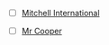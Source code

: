 - [ ] [Mitchell International](https://www.glassdoor.com/Jobs/Mitchell-International-US-Jobs-EI_IE26628.0,22_IL.23,25_IN1.htm?irs=C2J_TAB_SALARIES)
- [ ] [Mr Cooper](https://stackoverflow.com/jobs/companies/mr-cooper)

